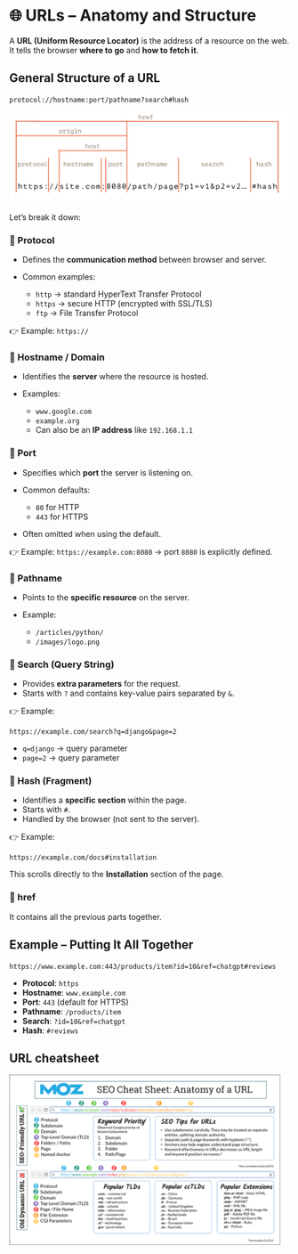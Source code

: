 # 🌐 URLs – Anatomy and Structure

A **URL (Uniform Resource Locator)** is the address of a resource on the web.
It tells the browser **where to go** and **how to fetch it**.


## General Structure of a URL

```
protocol://hostname:port/pathname?search#hash
```

![](/tutorial/img/url.png)

Let’s break it down:

### 🔹 Protocol

* Defines the **communication method** between browser and server.
* Common examples:

  * `http` → standard HyperText Transfer Protocol
  * `https` → secure HTTP (encrypted with SSL/TLS)
  * `ftp` → File Transfer Protocol

👉 Example: `https://`


### 🔹 Hostname / Domain

* Identifies the **server** where the resource is hosted.
* Examples:

  * `www.google.com`
  * `example.org`
  * Can also be an **IP address** like `192.168.1.1`


### 🔹 Port

* Specifies which **port** the server is listening on.
* Common defaults:

  * `80` for HTTP
  * `443` for HTTPS
* Often omitted when using the default.

👉 Example: `https://example.com:8080` → port `8080` is explicitly defined.


### 🔹 Pathname

* Points to the **specific resource** on the server.
* Example:

  * `/articles/python/`
  * `/images/logo.png`


### 🔹 Search (Query String)

* Provides **extra parameters** for the request.
* Starts with `?` and contains key-value pairs separated by `&`.

👉 Example:

```
https://example.com/search?q=django&page=2
```

* `q=django` → query parameter
* `page=2` → query parameter


### 🔹 Hash (Fragment)

* Identifies a **specific section** within the page.
* Starts with `#`.
* Handled by the browser (not sent to the server).

👉 Example:

```
https://example.com/docs#installation
```

This scrolls directly to the **Installation** section of the page.


### 🔹 href

It contains all the previous parts together.


## Example – Putting It All Together

```
https://www.example.com:443/products/item?id=10&ref=chatgpt#reviews
```

* **Protocol**: `https`
* **Hostname**: `www.example.com`
* **Port**: `443` (default for HTTPS)
* **Pathname**: `/products/item`
* **Search**: `?id=10&ref=chatgpt`
* **Hash**: `#reviews`

## URL cheatsheet

![](/tutorial/img/url-2.png)